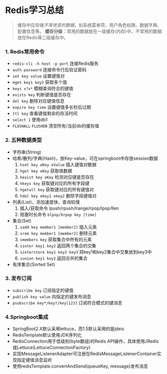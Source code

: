 # Redis学习总结
> 缓存中应存储*不常改变的数据*，如系统菜单项、用户角色权限、数据字典、配置信息等。
**缓存分级**：常用的数据放在一级缓存(内存)中，不常用的数据放在Redis等二级缓存中。

### 1. Redis常用命令
+ `redis-cli -h host -p port` 连接Redis服务
+ `auth password` 连接命令行后验证密码
+ `set key value` 设置键值对
+ `mget key1 key2` 获取多个值
+ `keys x?x*` 模糊查询符合的键值
+ `exists key` 判断键值是否存在
+ `del key` 删除对应键值信息
+ `expire key time` 设置键值多长秒后过期
+ `ttl key` 查看键值剩余的存活时间
+ `select 1` 使用db1
+ `FLUSHALL` `FLUSHDB` 清空所有/当前db的缓存值

### 2. 五种数据类型
+ 字符串(String)
+ 哈希/散列/字典(Hash)，放Key-value，可在springboot中存放session数据
    1. `hset key eKey eValue` 插入键值对数据
    2. `hget key eKey` 获取值数据
    3. `hexist key eKey` 检测对应键是否存在
    4. `hkeys key` 获取键对应的所有字段键
    5. `hgetall key` 获取键对应的所有键值对
    6. `hdel key ekey1 ekey2` 删除字段键值对
+ 列表(List)，添加速度快，查询较慢
    1. 插入/获取命令 lpush/rpush/lrange/rpop/lpop/llen
    2. 阻塞时长命令 `blpop/brpop key [time]`
+ 集合(Set)
    1. `sadd key member1 [member2]` 插入元素
    2. `srem key member1 [member2]` 删除元素
    3. `smembers key` 获取集合中所有的元素
    4. `sinter key1 key2` 返回两个集合的交集
    5. `sinterstore key1 key2 key3` 将key1和key2集合中交集放到key3中
    6. `sunion key1 key2` 返回合并的集合
+ 有序集合(Sorted Set)

### 3. 发布订阅
- `subscribe key` 订阅指定的键值
- `publish key value` 向指定的键发布消息
- `psubscribe key*/key?/key[123]` 订阅符合模式的键消息

### 4.Springboot集成
- SpringBoot2.X默认采用lettuce，而1.5默认采用的是jdeis
- RedisTemplate默认使用JDK序列化
- RedisConnection用于低级别(byte数组)的Redis API操作，具体使用JRedis或Lettuce(LettuceConnectionFactory)
- 实现MessageListenerAdapter可注册在RedisMessageListenerContainer实现指定键值消息监听
- 使用redisTemplate.convertAndSend(queueKey, message)发布消息